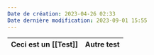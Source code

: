```yaml
---
Date de création: 2023-04-26 02:33
Date dernière modification: 2023-09-01 15:55
---
```

| Ceci est un [[Test]] | Autre test |
| -------------------- | ---------- |

